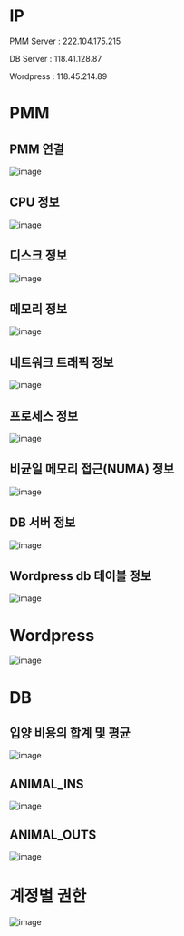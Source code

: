 
# IP

PMM Server : 222.104.175.215  

DB Server : 118.41.128.87  

Wordpress : 118.45.214.89

# PMM

## PMM 연결

![image](https://github.com/user-attachments/assets/d4c54a3f-c35b-4903-a846-25f9e7f70b3b)

## CPU 정보

![image](https://github.com/user-attachments/assets/1b22a5ed-f672-43a2-9e4b-e58316d08eb8)

## 디스크 정보

![image](https://github.com/user-attachments/assets/011dca59-a531-4e45-abbf-e68dbb0995c4)

## 메모리 정보

![image](https://github.com/user-attachments/assets/1087b753-6957-4e26-92c9-cf99b196e20b)

## 네트워크 트래픽 정보

![image](https://github.com/user-attachments/assets/2afeb88a-1eac-4aed-b41b-1b662675cbfd)

## 프로세스 정보

![image](https://github.com/user-attachments/assets/de452608-81ed-48f9-a147-0ef01eb527c8)

## 비균일 메모리 접근(NUMA) 정보

![image](https://github.com/user-attachments/assets/a374be0e-7175-4ca2-879e-9be41f68e63c)

## DB 서버 정보

![image](https://github.com/user-attachments/assets/72192093-9221-4f55-89ef-b44cfcd6278a)

## Wordpress db 테이블 정보

![image](https://github.com/user-attachments/assets/f3fe8073-07f2-44aa-a327-bc4133af084a)

# Wordpress

![image](https://github.com/user-attachments/assets/572fd61e-988e-43b7-ab9f-67f658908f0a)

# DB

## 입양 비용의 합계 및 평균

![image](https://github.com/user-attachments/assets/121bf4c2-b7b8-42fe-a5e9-6f8b0cf52d97)

## ANIMAL_INS

![image](https://github.com/user-attachments/assets/10de7c3c-728c-4e0b-b2c1-1f1448e12155)

## ANIMAL_OUTS

![image](https://github.com/user-attachments/assets/018455c6-7ca0-4a96-ab61-ae5e98e2d2b2)

# 계정별 권한

![image](https://github.com/user-attachments/assets/a7be4419-afc7-4ec6-8f90-1bc37ea73b55)


